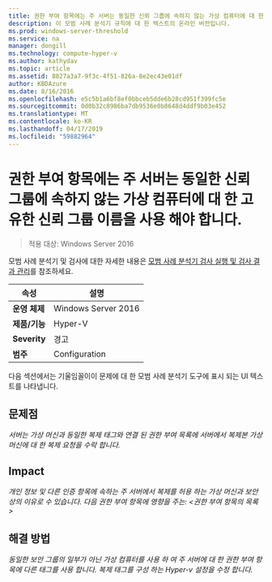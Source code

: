 ```yaml
---
title: 권한 부여 항목에는 주 서버는 동일한 신뢰 그룹에 속하지 않는 가상 컴퓨터에 대 한 고유한 신뢰 그룹 이름을 사용 해야 합니다.
description: 이 모범 사례 분석기 규칙에 대 한 텍스트의 온라인 버전입니다.
ms.prod: windows-server-threshold
ms.service: na
manager: dongill
ms.technology: compute-hyper-v
ms.author: kathydav
ms.topic: article
ms.assetid: 8827a3a7-9f3c-4f51-826a-8e2ec43e01df
author: KBDAzure
ms.date: 8/16/2016
ms.openlocfilehash: e5c5b1a6bf8ef0bbceb5dde6b28cd951f399fc5e
ms.sourcegitcommit: 0d0b32c8986ba7db9536e0b8648d4ddf9b03e452
ms.translationtype: MT
ms.contentlocale: ko-KR
ms.lasthandoff: 04/17/2019
ms.locfileid: "59882964"
---
```

# <a name="authorization-entries-should-have-distinct-trust-group-names-for-primary-servers-with-virtual-machines-that-are-not-part-of-the-same-trust-group"></a>권한 부여 항목에는 주 서버는 동일한 신뢰 그룹에 속하지 않는 가상 컴퓨터에 대 한 고유한 신뢰 그룹 이름을 사용 해야 합니다.

>적용 대상: Windows Server 2016

모범 사례 분석기 및 검사에 대한 자세한 내용은 [모범 사례 분석기 검사 실행 및 검사 결과 관리](https://go.microsoft.com/fwlink/p/?LinkID=223177)를 참조하세요.  
  
|속성|설명|  
|-|-|  
|**운영 체제**|Windows Server 2016|  
|**제품/기능**|Hyper-V|  
|**Severity**|경고|  
|**범주**|Configuration|  
  
다음 섹션에서는 기울임꼴이이 문제에 대 한 모범 사례 분석기 도구에 표시 되는 UI 텍스트를 나타냅니다.  
  
## <a name="issue"></a>**문제점**  
*서버는 가상 머신과 동일한 복제 태그와 연결 된 권한 부여 목록에 서버에서 복제본 가상 머신에 대 한 복제 요청을 수락 합니다.*  
  
## <a name="impact"></a>**Impact**  
*개인 정보 및 다른 인증 항목에 속하는 주 서버에서 복제를 허용 하는 가상 머신과 보안상의 이유로 수 있습니다. 다음 권한 부여 항목에 영향을 주는: \<권한 부여 항목의 목록 >*  
  
## <a name="resolution"></a>**해결 방법**  
*동일한 보안 그룹의 일부가 아닌 가상 컴퓨터를 사용 하 여 주 서버에 대 한 권한 부여 항목에 다른 태그를 사용 합니다. 복제 태그를 구성 하는 Hyper-v 설정을 수정 합니다.*  
  


